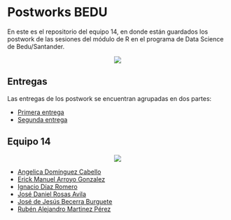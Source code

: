 # Postworks BEDU
En este es el repositorio del equipo 14, en donde están guardados los postwork de las sesiones del módulo de R en el programa de Data Science de Bedu/Santander.
<div style="text-align:center"><img src="https://media.giphy.com/media/7c8QeB0VMddFOuu4iR/giphy.gif" /></div>

## Entregas
Las entregas de los postwork se encuentran agrupadas en dos partes:

- [Primera entrega](postWorks_1eraEtapa.R)
- [Segunda entrega](https://github.com/AngelicaDC/Postworks_BEDU)

## Equipo 14
<div style="text-align:center"><img src="https://media.giphy.com/media/DhstvI3zZ598Nb1rFf/giphy.gif" /></div>

- [Angelica Domínguez Cabello](https://github.com/AngelicaDC)
- [Erick Manuel Arroyo Gonzalez](https://github.com/Erick-INCS)
- [Ignacio Díaz Romero](https://github.com/Forever-D14)
- [José Daniel Rosas Avila](https://github.com/DanielR59)
- [José de Jesús Becerra Burguete](https://github.com/Burguete9)
- [Rubén Alejandro Martinez Pérez](https://github.com/AngelicaDC/Postworks_BEDU)